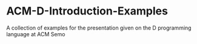 # ACM-D-Introduction-Examples
A collection of examples for the presentation given on the D programming language at ACM Semo
